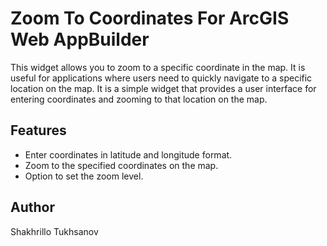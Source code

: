 Zoom To Coordinates For ArcGIS Web AppBuilder
========================
This widget allows you to zoom to a specific coordinate in the map. It is useful for applications where users need to quickly navigate to a specific location on the map.
It is a simple widget that provides a user interface for entering coordinates and zooming to that location on the map.

## Features
- Enter coordinates in latitude and longitude format.
- Zoom to the specified coordinates on the map.
- Option to set the zoom level.

## Author
Shakhrillo Tukhsanov